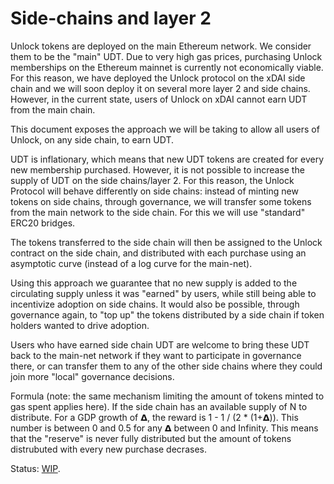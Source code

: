 # Side-chains and layer 2

Unlock tokens are deployed on the main Ethereum network. We consider them to be the "main" UDT. Due to very high gas prices, purchasing Unlock memberships on the Ethereum mainnet is currently not economically viable. For this reason, we have deployed the Unlock protocol on the xDAI side chain and we will soon deploy it on several more layer 2 and side chains. However, in the current state, users of Unlock on xDAI cannot earn UDT from the main chain.

This document exposes the approach we will be taking to allow all users of Unlock, on any side chain, to earn UDT.

UDT is inflationary, which means that new UDT tokens are created for every new membership purchased. However, it is not possible to increase the supply of UDT on the side chains/layer 2. For this reason, the Unlock Protocol will behave differently on side chains: instead of minting new tokens on side chains, through governance, we will transfer some tokens from the main network to the side chain. For this we will use "standard" ERC20 bridges.

The tokens transferred to the side chain will then be assigned to the Unlock contract on the side chain, and distributed with each purchase using an asymptotic curve \(instead of a log curve for the main-net\).

Using this approach we guarantee that no new supply is added to the circulating supply unless it was "earned" by users, while still being able to incentivize adoption on side chains. It would also be possible, through governance again, to "top up" the tokens distributed by a side chain if token holders wanted to drive adoption.

Users who have earned side chain UDT are welcome to bring these UDT back to the main-net network if they want to participate in governance there, or can transfer them to any of the other side chains where they could join more "local" governance decisions.

Formula \(note: the same mechanism limiting the amount of tokens minted to gas spent applies here\). If the side chain has an available supply of N to distribute. For a GDP growth of 𝝙, the reward is 1 - 1 / (2 * (1+𝝙)). This number is between 0 and 0.5 for any 𝝙 between 0 and Infinity. This means that the "reserve" is never fully distributed but the amount of tokens distrubuted with every new purchase decrases.

Status: [WIP](https://github.com/unlock-protocol/unlock/pull/7087).
